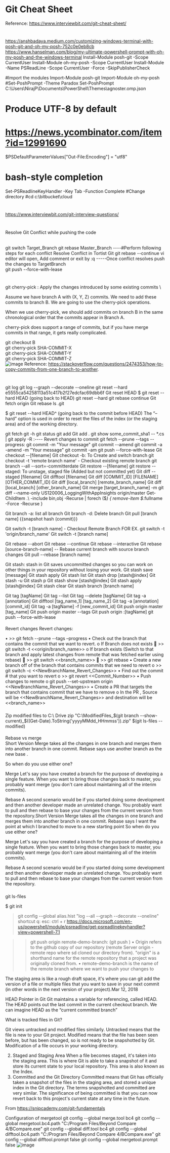 # Git Cheat Sheet
Reference: https://www.interviewbit.com/git-cheat-sheet/
#
#
https://anshbadaya.medium.com/customizing-windows-terminal-with-posh-git-and-oh-my-posh-752c0e0eb8cb
https://www.hanselman.com/blog/my-ultimate-powershell-prompt-with-oh-my-posh-and-the-windows-terminal
Install-Module posh-git -Scope CurrentUser
Install-Module oh-my-posh -Scope CurrentUser
Install-Module -Name PSReadLine -Scope CurrentUser -Force -SkipPublisherCheck

#Import the modules
Import-Module posh-git
Import-Module oh-my-posh
#Set-PoshPrompt -Theme Paradox
Set-PoshPrompt C:\Users\NirajP\Documents\PowerShell\Themes\agnoster.omp.json
# Produce UTF-8 by default
# https://news.ycombinator.com/item?id=12991690
$PSDefaultParameterValues["Out-File:Encoding"] = "utf8"
# bash-style completion
Set-PSReadlineKeyHandler -Key Tab -Function Complete
#Change directory
#cd c:\bitbucket\cloud

#
#
https://www.interviewbit.com/git-interview-questions/
#
#
Resolve Git Conflict while pushing the code
######
git switch Target_Branch
git rebase Master_Branch
----#Perform following steps for each conflict
	Resolve Conflict in Tortist Git
	git rebase --continue
	vi editor will open, Add comment or exit by :q
-----Once conflict resolves push the changes to TargetBranch	
git push --force-with-lease
######
#
git cherry-pick : Apply the changes introduced by some existing commits \

Assume we have branch A with (X, Y, Z) commits. We need to add these commits to branch B. We are going to use the cherry-pick operations.

When we use cherry-pick, we should add commits on branch B in the same chronological order that the commits appear in Branch A.

cherry-pick does support a range of commits, but if you have merge commits in that range, it gets really complicated.

git checkout B \
git cherry-pick SHA-COMMIT-X \
git cherry-pick SHA-COMMIT-Y \
git cherry-pick SHA-COMMIT-Z \
![image](https://user-images.githubusercontent.com/61636643/177572907-eedb7dff-836b-4283-84bd-6004fc9b8bff.png)
Reference: https://stackoverflow.com/questions/2474353/how-to-copy-commits-from-one-branch-to-another.

#
git log
git log --graph --decorate --oneline
git reset --hard e5555ca54258113a51c417b2f27edcfac69dbb6f
Git reset HEAD
$ git reset --hard HEAD       (going back to HEAD)
git reset --hard
git rebase continue
Git fetch origin
Git rebase
ls .git

$ git reset --hard HEAD^      (going back to the commit before HEAD)
The “–hard” option is used in order to reset the files of the index (or the staging area) and of the working directory.

git fetch
git -h
git status
git add 
Git add .
git show some_commit_sha1  -- *.cs | git apply -R :---- Revert changes to commit 
git fetch --prune --tags --progress: 
git commit -m "Your message"
git commit --amend
git commit -a -amend -m "Your message"
git commit -am
git push --force-with-lease
Git checkout --[filename]
Git checkout -b: To Create and switch branch 
git checkout -t 'remote branch name' - Checkout existing remote branch
git branch --all --sort=-committerdate
Git restore --[filename]
git restore --staged: To unstage, staged file (Added but not committed yet)
Git diff --staged [filename]
Git difftool [filename]
Git diff [COMMIT_ID] [FILENAME] [OTHER_COMMIT_ID] Git diff [local_branch] [remote_branch_name]
Git diff [local_branch] [other_branch_name]
Git merge [target_branch_name] -m
git diff --name-only US120006_LoggingWithAppInsights origin/master
Get-ChildItem .\ -include bin,obj -Recurse | forech ($_) {​​ remove-item $_.fullname -Force -Recurse }​​

Git branch -a: list all branch
Git branch -d: Delete branch
Git pull [branch name] {{snapshot hash (commit)}}

Git switch -t [branch name] - Checkout Remote Branch 
	FOR EX.  git switch -t 'origin/branch_name'
Git switch -t [branch name]

Git rebase --abort
Git rebase --continue
Git rebase --interactive 
Git rebase [source-branch-name] -- Rebase current branch with source branch changes 
Git pull --rebase [branch name]

Git stash: stash in Git saves uncommitted changes so you can work on other things in your repository without losing your work.
Git stash save [message]
Git stash apply
Git stash list
Git stash drop [stash@index]
Git stash -u
Git stash p
Git stash show [stash@index]
Git stash apply [stash@index] 
Git stash clear
Git stash branch [branch name]

Git tag [tagName]
Git tag --list
Git tag --delete [tagName]
Git tag -a [annotation]
Git difftool [tag_name_1] [tag_name_2]
Git tag -a [annotation] [commit_id]
Git tag -a [tagName] -f [new_commit_id] 
Git push origin master [tag_name]
Git push origin master --tags 
Git push origin :[tagName]
git push --force-with-lease
####
Revert changes
Revert changes:

•	>> git fetch --prune --tags –progress
•	Check out the branch that contains the commit that we want to revert. 
o	If Branch does not exists
	>> git switch -t <<origin/branch_name>>
o	If branch exists (Switch to that branch and apply latest changes from remote that was fetched earlier using rebase)
	>> git switch <<branch_name>>
	>> git rebase
•	Create a new branch off of the branch that contains commits that we need to revert 
o	>> git switch -c <<NewBranchName_Revert_Changes>>
•	Find out the commit # that you want to revert
o	>> git revert <<Commit_Number>>
•	Push changes to remote
o	git push --set-upstream origin <<NewBranchName_Revert_Changes>>
•	Create a PR that targets the branch that contains commit that we have to remove
o	In the PR , Source will be <<NewBranchName_Revert_Changes>> and destination will be <<branch_name>>



###
Zip modified files to C:\ Drive
zip "C:\ModifiedFiles_$(git branch --show-current)_$((Get-Date).ToString('yyyyMMdd_HHmmss')).zip" $(git ls-files --modified)
####
Rebase vs merge  
Short Version
Merge takes all the changes in one branch and merges them into another branch in one commit.
Rebase says  use another branch as the new base .

So when do you use either one?

Merge
Let's say you have created a branch for the purpose of developing a single feature. When you want to bring those changes back to master, you probably want merge (you don't care about maintaining all of the interim commits).

Rebase
A second scenario would be if you started doing some development and then another developer made an unrelated change. You probably want to pull and then rebase to base your changes from the current version from the repository.Short Version
Merge takes all the changes in one branch and merges them into another branch in one commit.
Rebase says I want the point at which I branched to move to a new starting point
So when do you use either one?

Merge
Let's say you have created a branch for the purpose of developing a single feature. When you want to bring those changes back to master, you probably want merge (you don't care about maintaining all of the interim commits).

Rebase
A second scenario would be if you started doing some development and then another developer made an unrelated change. You probably want to pull and then rebase to base your changes from the current version from the repository.

#####




git ls-files

$ git init

> git config --global alias.hist "log --all --graph --decorate --oneline"
shortcut
	q: 
	esc:
	ctrl + r
	https://docs.microsoft.com/en-us/powershell/module/psreadline/get-psreadlinekeyhandler?view=powershell-7.1
	
>> git push origin remote-demo-branch: (git push <repo name> <branch name>)
	• Origin refers to the github copy of our repository (remote Server origin - remote repo where sd cloned our directory from). "origin" is a shorthand name for the remote repository that a project was originally cloned from. 
	• remote-demo-branch is the name of the remote branch where we want to push your changes to


The staging area is like a rough draft space, it's where you can git add the version of a file or multiple files that you want to save in your next commit (in other words in the next version of your project).Mar 12, 2018

HEAD Pointer in Git
Git maintains a variable for referencing, called HEAD. The HEAD points out the last commit in the current checkout branch.  We can imagine HEAD as the “current committed branch”


What is tracked files in Git?

Git views untracked and modified files similarly. Untracked means that the file is new to your Git project. Modified means that the file has been seen before, but has been changed, so is not ready to be snapshotted by Git. Modification of a file occurs in your working directory.



2) Staged and Staging Area
When a file becomes staged, it's taken into the staging area. This is where Git is able to take a snapshot of it and store its current state to your local repository. This area is also known as the Index.
3) Committed and the Git Directory
Committed means that Git has officially taken a snapshot of the files in the staging area, and stored a unique index in the Git directory. The terms snapshotted and committed are very similar. The significance of being committed is that you can now revert back to this project's current state at any time in the future.

From <https://snipcademy.com/git-fundamentals> 


Configuration of mergetool
git config --global merge.tool bc4
git config --global mergetool.bc4.path "C:/Program Files/Beyond Compare 4/BCompare.exe"
git config --global diff.tool bc4
git config --global difftool.bc4.path "C:/Program Files/Beyond Compare 4/BCompare.exe"
git config --global difftool.prompt false
git config --global mergetool.prompt false
![image](https://user-images.githubusercontent.com/61636643/150656490-8da2f9d6-7f33-4960-b110-3bab00824f17.png)
